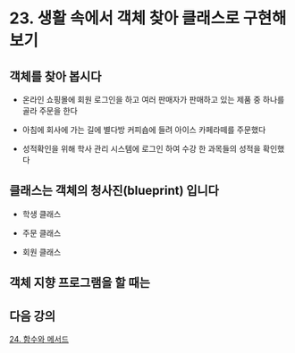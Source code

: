 # 23. 생활 속에서 객체 찾아 클래스로 구현해 보기

## 객체를 찾아 봅시다

- 온라인 쇼핑몰에 회원 로그인을 하고 여러 판매자가 판매하고 있는 제품 중 하나를 골라 주문을 한다

- 아침에 회사에 가는 길에 별다방 커피숍에 들려 아이스 카페라떼를 주문했다

- 성적확인을 위해 학사 관리 시스템에 로그인 하여 수강 한 과목들의 성적을 확인했다


## 클래스는 객체의 청사진(blueprint) 입니다

- 학생 클래스


- 주문 클래스


- 회원 클래스


## 객체 지향 프로그램을 할 때는 


## 다음 강의
[24. 함수와 메서드](https://gitlab.com/easyspubjava/javacoursework/-/blob/master/Chapter2/2-24/README.md)

